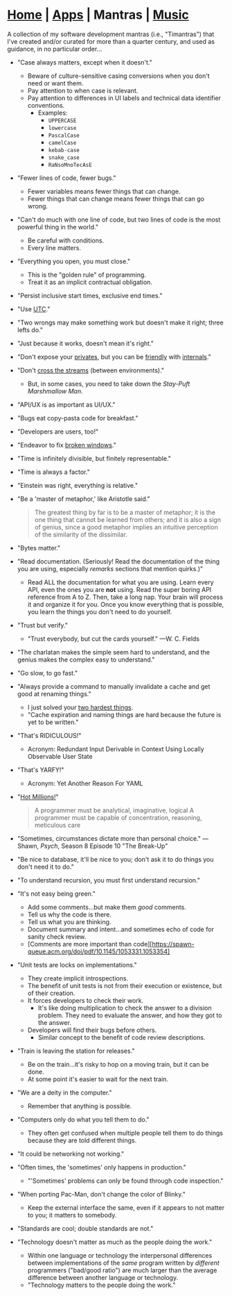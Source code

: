 # [Home] | [Apps] | Mantras | [Music]

A collection of my software development mantras (i.e., "Timantras") that I've created and/or curated for more than a quarter century, and used as guidance, in no particular order...

- "Case always matters, except when it doesn't."
  - Beware of culture-sensitive casing conversions when you don't need or want them.
  - Pay attention to when case is relevant.
  - Pay attention to differences in UI labels and technical data identifier conventions.
    - Examples:
      - `UPPERCASE`
      - `lowercase`
      - `PascalCase`
      - `camelCase`
      - `kebab-case`
      - `snake_case`
      - `RaNsoMnoTecAsE`

- "Fewer lines of code, fewer bugs."
  - Fewer variables means fewer things that can change.
  - Fewer things that can change means fewer things that can go wrong.

- "Can't do much with one line of code, but two lines of code is the most powerful thing in the world."
  - Be careful with conditions.
  - Every line matters.

- "Everything you open, you must close."
  - This is the "golden rule" of programming.
  - Treat it as an implicit contractual obligation.

- "Persist inclusive start times, exclusive end times."

- "Use [UTC](https://en.wikipedia.org/wiki/Coordinated_Universal_Time)."

- "Two wrongs may make something work but doesn't make it right; three lefts do."

- "Just because it works, doesn't mean it's right."

- "Don't expose your [privates](https://learn.microsoft.com/en-us/dotnet/csharp/language-reference/keywords/private), but you can be [friendly](https://learn.microsoft.com/en-us/dotnet/api/system.runtime.compilerservices.internalsvisibletoattribute) with [internals](https://learn.microsoft.com/en-us/dotnet/csharp/language-reference/keywords/internal)."
- "Don't [cross the streams](https://youtu.be/jyaLZHiJJnE) (between environments)."
  - But, in some cases, you need to take down the *Stay-Puft Marshmallow Man*.

- "API/UX is as important as UI/UX."

- "Bugs eat copy-pasta code for breakfast."

- "Developers are users, too!"

- "Endeavor to fix [broken windows](https://en.wikipedia.org/wiki/Broken_windows_theory)."

- "Time is infinitely divisible, but finitely representable."

- "Time is always a factor."

- "Einstein was right, everything is relative."

- "Be a 'master of metaphor,' like Aristotle said."
  > The greatest thing by far is to be a master of metaphor; it is the one thing that cannot be learned from others; and it is also a sign of genius, since a good metaphor implies an intuitive perception of the similarity of the dissimilar.

- "Bytes matter."

- "Read documentation.  (Seriously!  Read the documentation of the thing you are using, especially *remarks* sections that mention quirks.)"
  - Read ALL the documentation for what you are using. Learn every API, even the ones you are **not** using. Read the super boring API reference from A to Z. Then, take a long nap. Your brain will process it and organize it for you. Once you know everything that is possible, you learn the things you don't need to do yourself.

- "Trust but verify."
  - "Trust everybody, but cut the cards yourself." &mdash;W. C. Fields

- "The charlatan makes the simple seem hard to understand, and the genius makes the complex easy to understand."

- "Go slow, to go fast."

- "Always provide a command to manually invalidate a cache and get good at renaming things."
  - I just solved your [two hardest things](https://martinfowler.com/bliki/TwoHardThings.html).
  - "Cache expiration and naming things are hard because the future is yet to be written."

- "That's RIDICULOUS!"
  - Acronym: Redundant Input Derivable in Context Using Locally Observable User State

- "That's YARFY!"
  - Acronym: Yet Another Reason For YAML

- "[Hot Millions!](https://en.wikipedia.org/wiki/Hot_Millions)"
  > A programmer must be analytical, imaginative, logical
  > A programmer must be capable of concentration, reasoning, meticulous care

- "Sometimes, circumstances dictate more than personal choice."
  &mdash;Shawn, *Psych*, Season 8 Episode 10 "The Break-Up"

- "Be nice to database, it'll be nice to you; don't ask it to do things you don't need it to do."

- "To understand recursion, you must first understand recursion."

- "It's not easy being green."
  - Add some comments...but make them *good* comments.
  - Tell us why the code is there.
  - Tell us what you are thinking.
  - Document summary and intent...and sometimes echo of code for sanity check review.
  - [Comments are more important than code][https://spawn-queue.acm.org/doi/pdf/10.1145/1053331.1053354]

- "Unit tests are locks on implementations."
  - They create implicit introspections.
  - The benefit of unit tests is not from their execution or existence, but of their creation.
  - It forces developers to check their work.
    - It's like doing multiplication to check the answer to a division problem.  They need to evaluate the answer, and how they got to the answer.
  - Developers will find their bugs before others.
    - Similar concept to the benefit of code review descriptions.

- "Train is leaving the station for releases."
  - Be on the train...it's risky to hop on a moving train, but it can be done.
  - At some point it's easier to wait for the next train.

- "We are a deity in the computer."
  - Remember that anything is possible.

- "Computers only do what you tell them to do."
  - They often get confused when multiple people tell them to do things because they are told different things.

- "It could be networking not working."

- "Often times, the 'sometimes' only happens in production."
  - "'Sometimes' problems can only be found through code inspection."

- "When porting Pac-Man, don't change the color of Blinky."
  - Keep the external interface the same, even if it appears to not matter to you; it matters to somebody.

- "Standards are cool; double standards are not."

- "Technology doesn't matter as much as the people doing the work."
  - Within one language or technology the interpersonal differences between implementations of the *same* program written by *different* programmers ("bad/good ratio") are much larger than the average difference between another language or technology.
  - "Technology matters to the people doing the work."

[home]: /index.md
[apps]: /apps/index.md
[mantras]: /mantras/index.md
[music]: /music/index.md
